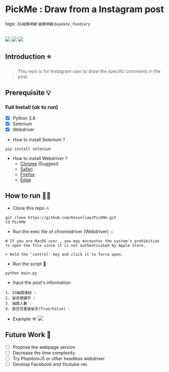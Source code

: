 # PickMe : Draw from a Instagram post

###### tags: `IG抽獎神器` `抽獎神器` `@update_foodiary`
![](https://img.shields.io/static/v1?label=MacOS&message=11.2.1&color=red) ![](https://img.shields.io/static/v1?label=python&message=3.8&color=blue) ![](https://img.shields.io/static/v1?label=Selenium&message=3.141.0&color=orange) 


## Introduction ⭐
> This repo is for Instagram user to draw the specific comments in the post.

## Prerequisite 💡
### Full Install (ok to run)
- [x] Python 3.8
- [x] Selenium
- [x] Webdriver 

* How to install Selenium ?
```
pip install selenium
```
* How to install Webdriver ?
  + [Chrome](https://sites.google.com/a/chromium.org/chromedriver/downloads) (Suggest)
  + [Safari](https://webkit.org/blog/6900/webdriver-support-in-safari-10/)
  + [Firefox](https://github.com/mozilla/geckodriver/releases)
  + [Edge](https://developer.microsoft.com/en-us/microsoft-edge/tools/webdriver/)

## How to run 🤞🏻

* Clone this repo 🔥
```
git clone https://github.com/khsinliao/PickMe.git
cd PickMe
```

* Run the exec file of chromedriver (Webdriver) 💥
```
# If you are MacOS user , you may encounter the system's prohibition to open the file since it is not authenticated by Apple Store.

> Hold the 'control' key and click it to force open.
```

* Run the script 🌟
```
python main.py
```
* Input the post's information
```
1. IG抽獎連結 : 
2. 留言關鍵字 :
3. 抽獎人數 :
4. 是否可重複留言(True/False) :
```
* Example ☀️
![](https://i.imgur.com/sRwy1zl.png)


## Future Work 🥳

- [ ] Propose the webpage version
- [ ] Decrease the time complexity
- [ ] Try PhantomJS or other headless webdriver
- [ ] Develop Facebook and Youtube ver.
